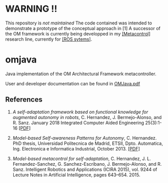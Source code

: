 # WARNING !!
This repository is *not maintained*
The code contained was intended to demonstrate a prototype of the conceptual approach in [1]
A successor of the OM framework is currently being developped in my [[Metacontrol]](https://www.researchgate.net/project/Metacontrol-for-Self-adaptive-Autonomous-Systems) research line, currently for [[ROS sytems]](https://www.researchgate.net/project/MROS-Model-based-Metacontrol-for-ROS-systems).


# omjava
Java implementation of the OM Architectural Framework metacontroller.

User and developer documentation can be found in [OMJava.pdf](OMJava.pdf)

## References
1. *A self-adaptation framework based on functional knowledge for augmented autonomy in robots*, C. Hernandez, J. Bermejo-Alonso, and R. Sanz. January 2018 Integrated Computer Aided Engineering 25(3):1-16 [[PDF]](https://www.researchgate.net/profile/Carlos_Hernandez_Corbato/publication/322816772_A_self-adaptation_framework_based_on_functional_knowledge_for_augmented_autonomy_in_robots/links/5a82b64e0f7e9bda869faca5/A-self-adaptation-framework-based-on-functional-knowledge-for-augmented-autonomy-in-robots.pdf?_sg%5B0%5D=-oZjLsOY3XGeRnOEPV8ZmbxpWHZDuleLA73-92sEF9U9UgXm21hQMYOC_25v5BRJVJKtdyPFhLj7EqCXnJ_gMQ.EeoMj2aL_JSzMik1YWGnJVL1akypd_rfn3RDkK_EETp3tCniRNnCbpG8zGaPpYX0F2Ai9xzXFtmEGVX4Y1_QGw&_sg%5B1%5D=2GCFfsNur_LUKVir4n1jKLUyFUh-Fx7rLU8jRVh69R0Y3guDU_ePGYvdqsWq0h4FGJao5w7hcDSCa9g2aQ_o1wT0el3F1QakpK37ZmiJ8OkF.EeoMj2aL_JSzMik1YWGnJVL1akypd_rfn3RDkK_EETp3tCniRNnCbpG8zGaPpYX0F2Ai9xzXFtmEGVX4Y1_QGw&_iepl=)

2. *Model-based Self-awareness Patterns for Autonomy*, C. Hernandez. 
PhD thesis, Universidad Politecnica de Madrid, ETSII, Dpto. Automatica, Ing. Electronica e Informatica Industrial, October 2013. [[PDF]](http://tierra.aslab.upm.es/documents/PhD/PhD-CHernandez.pdf)

3. *Model-based metacontrol for self-adaptation*, C. Hernandez, J. L. Fernandez-Sanchez, G. Sanchez-Escribano, J. Bermejo-Alonso, and R. Sanz. Intelligent Robotics and Applications (ICIRA 2015), vol. 9244 of Lecture Notes in Artificial Intelligence, pages 643–654. 2015.

